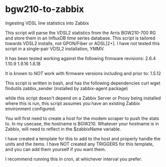 # bgw210-to-zabbix
Ingesting VDSL line statistics into Zabbix

This script will parse the VDSL2 statistics from the Arris BGW210-700 RG
and store them in an InfluxDB time series database.
This script is tailored towards VDSL2 installs, not GPON/Fiber or ADSL[2+].
I have not tested this script in a single-pair VDSL2 installation, YMMV.

It has been tested working against the following firmware revisions:
2.6.4
1.10.9
1.9.16
1.8.18

It is known to *NOT* work with firmware versions including and prior to:
1.5.12

This script is written in bash, and has the following dependencies
curl
wget
findutils
zabbix_sender (installed by zabbix-agent package)

while this script doesn't depend on a Zabbix Server or Proxy being installed where this is run,
this script assumes you have an existing Zabbix environment configured.

You will first need to create a host for the modem scraper to push the stats to.
In my usecase, the hostname is BGW210.
Whatever your hostname is in Zabbix, will need to reflect in the $zabbixName variable.

I have created a template for this to add to the host and properly handle the units and the items.
I have NOT created any TRIGGERS for this template, and you can add them yourself if you want them.

I recommend running this in cron, at whichever interval you prefer.

